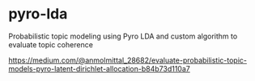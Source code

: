 # pyro-lda
Probabilistic topic modeling using Pyro LDA and custom algorithm to evaluate topic coherence

https://medium.com/@anmolmittal_28682/evaluate-probabilistic-topic-models-pyro-latent-dirichlet-allocation-b84b73d110a7
